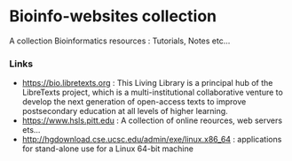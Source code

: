 # Bioinfo-websites collection

A collection Bioinformatics resources : Tutorials, Notes etc...

### Links

- https://bio.libretexts.org : This Living Library is a principal hub of the LibreTexts project, which is a multi-institutional collaborative venture to develop the next generation of open-access texts to improve postsecondary education at all levels of higher learning.
- https://www.hsls.pitt.edu : A collection of online reources, web servers ets...
- http://hgdownload.cse.ucsc.edu/admin/exe/linux.x86_64 : applications for stand-alone use for a Linux 64-bit machine
